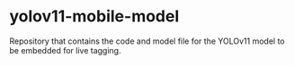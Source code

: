 # yolov11-mobile-model
Repository that contains the code and model file for the YOLOv11 model to be embedded for live tagging.
